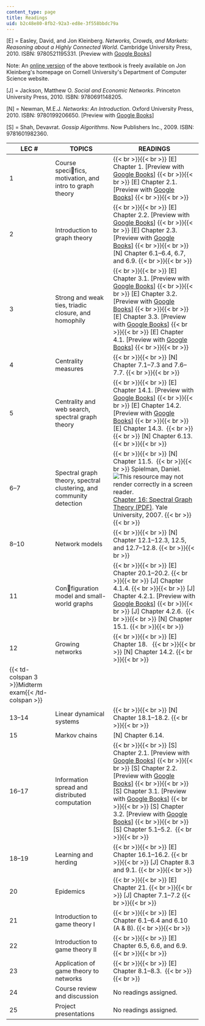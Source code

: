 ```yaml
---
content_type: page
title: Readings
uid: b2c48e80-8fb2-92a3-ed8e-3f558bbdc79a
---
```


\[E\] = Easley, David, and Jon Kleinberg. _Networks, Crowds, and Markets: Reasoning about a Highly Connected World_. Cambridge University Press, 2010. ISBN: 9780521195331. \[Preview with [Google Books](https://books.google.com/books?id=atfCl2agdi8C&pg=PAfrontcover#v=onepage&q&f=false)\]

Note: An [online version](https://www.cs.cornell.edu/home/kleinber/networks-book/) of the above textbook is freely available on Jon Kleinberg's homepage on Cornell University's Department of Computer Science website.

\[J\] = Jackson, Matthew O. _Social and Economic Networks_. Princeton University Press, 2010. ISBN: 9780691148205.

\[N\] = Newman, M.E.J. _Networks: An Introduction_. Oxford University Press, 2010. ISBN: 9780199206650. \[Preview with [Google Books](https://books.google.com/books?id=LrFaU4XCsUoC&pg=PAfrontcover#v=onepage&q&f=false)\]

\[S\] = Shah, Devavrat. _Gossip Algorithms_. Now Publishers Inc., 2009. ISBN: 9781601982360.

| LEC # | TOPICS | READINGS |
| --- | --- | --- |
| 1 | Course specifics, motivation, and intro to graph theory |  {{< br >}}{{< br >}} \[E\] Chapter 1. \[Preview with [Google Books](https://books.google.com/books?id=atfCl2agdi8C&pg=PA1=onepage#v=onepage&q&f=false)\] {{< br >}}{{< br >}} \[E\] Chapter 2.1. \[Preview with [Google Books](https://books.google.com/books?id=atfCl2agdi8C&pg=PA21=onepage#v=onepage&q&f=false)\] {{< br >}}{{< br >}}  |
| 2 | Introduction to graph theory |  {{< br >}}{{< br >}} \[E\] Chapter 2.2. \[Preview with [Google Books](https://books.google.com/books?id=atfCl2agdi8C&pg=PA23=onepage#v=onepage&q&f=false)\] {{< br >}}{{< br >}} \[E\] Chapter 2.3. \[Preview with [Google Books](https://books.google.com/books?id=atfCl2agdi8C&pg=PA29=onepage#v=onepage&q&f=false)\] {{< br >}}{{< br >}} \[N\] Chapter 6.1–6.4, 6.7, and 6.9. {{< br >}}{{< br >}}  |
| 3 | Strong and weak ties, triadic closure, and homophily |  {{< br >}}{{< br >}} \[E\] Chapter 3.1. \[Preview with [Google Books](https://books.google.com/books?id=atfCl2agdi8C&pg=PA44=onepage#v=onepage&q&f=false)\] {{< br >}}{{< br >}} \[E\] Chapter 3.2. \[Preview with [Google Books](https://books.google.com/books?id=atfCl2agdi8C&pg=PA46=onepage#v=onepage&q&f=false)\] {{< br >}}{{< br >}} \[E\] Chapter 3.3. \[Preview with [Google Books](https://books.google.com/books?id=atfCl2agdi8C&pg=PA51=onepage#v=onepage&q&f=false)\] {{< br >}}{{< br >}} \[E\] Chapter 4.1. \[Preview with [Google Books](https://books.google.com/books?id=atfCl2agdi8C&pg=PA77=onepage#v=onepage&q&f=false)\] {{< br >}}{{< br >}}  |
| 4 | Centrality measures |  {{< br >}}{{< br >}} \[N\] Chapter 7.1–7.3 and 7.6–7.7. {{< br >}}{{< br >}}  |
| 5 | Centrality and web search, spectral graph theory |  {{< br >}}{{< br >}} \[E\] Chapter 14.1. \[Preview with [Google Books](https://books.google.com/books?id=atfCl2agdi8C&pg=PA351=onepage#v=onepage&q&f=false)\] {{< br >}}{{< br >}} \[E\] Chapter 14.2. \[Preview with [Google Books](https://books.google.com/books?id=atfCl2agdi8C&pg=PA353=onepage#v=onepage&q&f=false)\] {{< br >}}{{< br >}} \[E\] Chapter 14.3.  {{< br >}}{{< br >}} \[N\] Chapter 6.13. {{< br >}}{{< br >}}  |
| 6–7 | Spectral graph theory, spectral clustering, and community detection |  {{< br >}}{{< br >}} \[N\] Chapter 11.5.  {{< br >}}{{< br >}} Spielman, Daniel. ![This resource may not render correctly in a screen reader.](/images/inacessible.gif)[Chapter 16: Spectral Graph Theory (PDF)](http://www.cs.yale.edu/homes/spielman/PAPERS/SGTChapter.pdf). Yale University, 2007. {{< br >}}{{< br >}}  |
| 8–10 | Network models |  {{< br >}}{{< br >}} \[N\] Chapter 12.1–12.3, 12.5, and 12.7–12.8. {{< br >}}{{< br >}}  |
| 11 | Configuration model and small-world graphs |  {{< br >}}{{< br >}} \[E\] Chapter 20.1–20.2. {{< br >}}{{< br >}} \[J\] Chapter 4.1.4. {{< br >}}{{< br >}} \[J\] Chapter 4.2.1. \[Preview with [Google Books](https://books.google.com/books?id=bJbuD2XH1_oC&pg=PA86=onepage#v=onepage&q&f=false)\] {{< br >}}{{< br >}} \[J\] Chapter 4.2.6.  {{< br >}}{{< br >}} \[N\] Chapter 15.1. {{< br >}}{{< br >}}  |
| 12 | Growing networks |  {{< br >}}{{< br >}} \[E\] Chapter 18.   {{< br >}}{{< br >}} \[N\] Chapter 14.2. {{< br >}}{{< br >}}  |
| {{< td-colspan 3 >}}Midterm exam{{< /td-colspan >}} |||
| 13–14 | Linear dynamical systems |  {{< br >}}{{< br >}} ﻿\[N\] Chapter 18.1–18.2.﻿ {{< br >}}{{< br >}}  |
| 15 | Markov chains | \[N\] Chapter 6.14.﻿ |
| 16–17 | Information spread and distributed computation |  {{< br >}}{{< br >}} \[S\] Chapter 2.1. \[Preview with [Google Books](https://books.google.com/books?id=EVBoyrxHp_wC&pg=PA9=onepage#v=onepage&q&f=false)\] {{< br >}}{{< br >}} \[S\] Chapter 2.2. \[Preview with [Google Books](https://books.google.com/books?id=EVBoyrxHp_wC&pg=PA11=onepage#v=onepage&q&f=false)\] {{< br >}}{{< br >}} \[S\] Chapter 3.1. \[Preview with [Google Books](https://books.google.com/books?id=EVBoyrxHp_wC&pg=PA21=onepage#v=onepage&q&f=false)\] {{< br >}}{{< br >}} \[S\] Chapter 3.2. \[Preview with [Google Books](https://books.google.com/books?id=EVBoyrxHp_wC&pg=PA22=onepage#v=onepage&q&f=false)\] {{< br >}}{{< br >}} \[S\] Chapter 5.1–5.2.  {{< br >}}{{< br >}}  |
| 18–19 | Learning and herding |  {{< br >}}{{< br >}} \[E\] Chapter 16.1–16.2. {{< br >}}{{< br >}} \[J\] Chapter 8.3 and 9.1. {{< br >}}{{< br >}}  |
| 20 | Epidemics |  {{< br >}}{{< br >}} \[E\] Chapter 21. {{< br >}}{{< br >}} \[J\] Chapter 7.1–7.2 {{< br >}}{{< br >}}  |
| 21 | Introduction to game theory I |  {{< br >}}{{< br >}} \[E\] Chapter 6.1–6.4 and 6.10 (A & B). {{< br >}}{{< br >}}  |
| 22 | Introduction to game theory II |  {{< br >}}{{< br >}} \[E\] Chapter 6.5, 6.6, and 6.9. {{< br >}}{{< br >}}  |
| 23 | Application of game theory to networks |  {{< br >}}{{< br >}} \[E\] Chapter 8.1–8.3.  {{< br >}}{{< br >}}  |
| 24 | Course review and discussion | No readings assigned. |
| 25 | Project presentations | No readings assigned.